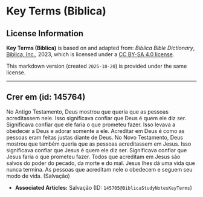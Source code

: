 # Key Terms (Biblica)

## License Information

**Key Terms (Biblica)** is based on and adapted from: _Biblica Bible Dictionary_, [Biblica, Inc.](https://www.biblica.com/), 2023, which is licensed under a [CC BY-SA 4.0 license](https://creativecommons.org/licenses/by-sa/4.0/legalcode.en).

This markdown version (created `2025-10-20`) is provided under the same license.



--------------------------------

## Crer em (id: 145764)

No Antigo Testamento, Deus mostrou que queria que as pessoas acreditassem nele. Isso significava confiar que Deus é quem ele diz ser. Significava confiar que ele faria o que prometeu fazer. Isso levava a obedecer a Deus e adorar somente a ele. Acreditar em Deus é como as pessoas eram feitas justas diante de Deus. No Novo Testamento, Deus mostrou que também queria que as pessoas acreditassem em Jesus. Isso significava confiar que Jesus é quem ele diz ser. Significava confiar que Jesus faria o que prometeu fazer. Todos que acreditam em Jesus são salvos do poder do pecado, da morte e do mal. Jesus lhes dá uma vida que nunca termina. As pessoas que acreditam nele o obedecem e seguem seu modo de vida. (Salvação)

* **Associated Articles:** Salvação (ID: `145705@BiblicaStudyNotesKeyTerms`)


